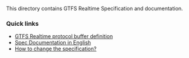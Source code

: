 This directory contains GTFS Realtime Specification and documentation.

### Quick links
- [GTFS Realtime protocol buffer definition](proto/gtfs-realtime.proto)
- [Spec Documentation in English](spec/en)
- [How to change the specification?](CHANGES.md)

